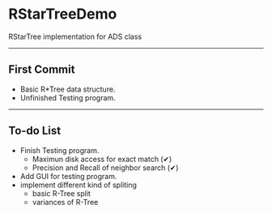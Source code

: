 # RStarTreeDemo
RStarTree implementation for ADS class

--------------------------
## First Commit

* Basic R*Tree data structure.
* Unfinished Testing program.

--------------------------
## To-do List

* Finish Testing program.
	* Maximun disk access for exact match      (✔)
	* Precision and Recall of neighbor search  (✔)
* Add GUI for testing program.
* implement different kind of spliting
	* basic R-Tree split
	* variances of R-Tree